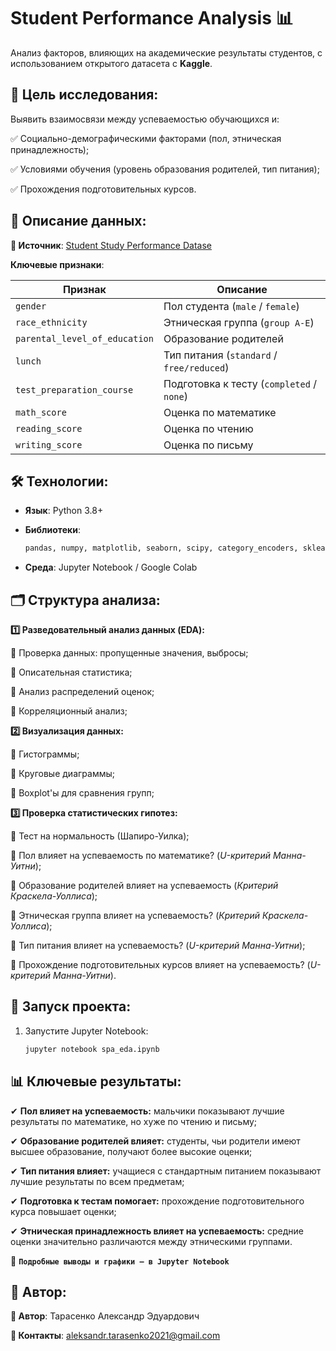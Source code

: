 # Student Performance Analysis 📊

Анализ факторов, влияющих на академические результаты студентов, с использованием открытого датасета с **Kaggle**.


## 📌 Цель исследования:

Выявить взаимосвязи между успеваемостью обучающихся и:

✅ Социально-демографическими факторами (пол, этническая принадлежность);

✅ Условиями обучения (уровень образования родителей, тип питания);

✅ Прохождения подготовительных курсов.


## 📂 Описание данных:

**📌 Источник**: [Student Study Performance Datase](https://www.kaggle.com/datasets/bhavikjikadara/student-study-performance/data)

**Ключевые признаки**:

| Признак | Описание |
| --- | --- |
| `gender` | Пол студента (`male` / `female`) |
| `race_ethnicity` | Этническая группа (`group A-E`) |
| `parental_level_of_education` | Образование родителей |
| `lunch` | Тип питания (`standard` / `free/reduced`) |
| `test_preparation_course` | Подготовка к тесту (`completed` / `none`) |
| `math_score` | Оценка по математике |
| `reading_score` | Оценка по чтению |
| `writing_score` | Оценка по письму |


## 🛠️ Технологии:

- **Язык**: Python 3.8+
- **Библиотеки**:
    
    ```bash
    pandas, numpy, matplotlib, seaborn, scipy, category_encoders, sklearn
    ```
    
- **Среда**: Jupyter Notebook / Google Colab


## 🗂️ Структура анализа:

**1️⃣ Разведовательный анализ данных (EDA):**

🔹 Проверка данных: пропущенные значения, выбросы;

🔹 Описательная статистика;

🔹 Анализ распределений оценок;

🔹 Корреляционный анализ;

**2️⃣ Визуализация данных:**

📌 Гистограммы;

📌 Круговые диаграммы;

📌 Boxplot'ы для сравнения групп;

**3️⃣ Проверка статистических гипотез:**

🧪 Тест на нормальность (Шапиро-Уилка);

🧪 Пол влияет на успеваемость по математике? (*U-критерий Манна-Уитни*);

🧪 Образование родителей влияет на успеваемость (*Критерий Краскела-Уоллиса*);

🧪 Этническая группа влияет на успеваемость? (*Критерий Краскела-Уоллиса*);

🧪 Тип питания влияет на успеваемость? (*U-критерий Манна-Уитни*);

🧪 Прохождение подготовительных курсов влияет на успеваемость? (*U-критерий Манна-Уитни*).


## 🚀 Запуск проекта:

1. Запустите Jupyter Notebook:
    
    ```bash
    jupyter notebook spa_eda.ipynb
    ```
    


## 📊 Ключевые результаты:

✔ **Пол влияет на успеваемость:** мальчики показывают лучшие результаты по математике, но хуже по чтению и письму;

✔ **Образование родителей влияет:** студенты, чьи родители имеют высшее образование, получают более высокие оценки;

✔ **Тип питания влияет:** учащиеся с стандартным питанием показывают лучшие результаты по всем предметам;

✔ **Подготовка к тестам помогает:** прохождение подготовительного курса повышает оценки;

✔ **Этническая принадлежность влияет на успеваемость:** средние оценки значительно различаются между этническими группами.

📌 **`Подробные выводы и графики — в Jupyter Notebook`**


## 📄 Автор:

**👤 Автор**: Тарасенко Александр Эдуардович

**📧 Контакты**: aleksandr.tarasenko2021@gmail.com
